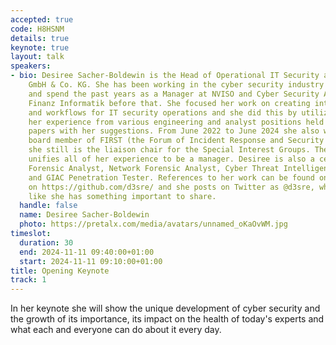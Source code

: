 ```yaml
---
accepted: true
code: H8HSNM
details: true
keynote: true
layout: talk
speakers:
- bio: Desiree Sacher-Boldewin is the Head of Operational IT Security at Finanz Informatik
    GmbH & Co. KG. She has been working in the cyber security industry for 20 years
    and spend the past years as a Manager at NVISO and Cyber Security Architect at
    Finanz Informatik before that. She focused her work on creating intelligent processes
    and workflows for IT security operations and she did this by utilizing all of
    her experience from various engineering and analyst positions held and publishing
    papers with her suggestions. From June 2022 to June 2024 she also was an elected
    board member of FIRST (the Forum of Incident Response and Security Teams) and
    she still is the liaison chair for the Special Interest Groups. These days she
    unifies all of her experience to be a manager. Desiree is also a certified GCIA
    Forensic Analyst, Network Forensic Analyst, Cyber Threat Intelligence Analyst
    and GIAC Penetration Tester. References to her work can be found on her GitHub
    on https://github.com/d3sre/ and she posts on Twitter as @d3sre, when she feels
    like she has something important to share.
  handle: false
  name: Desiree Sacher-Boldewin
  photo: https://pretalx.com/media/avatars/unnamed_oKaOvWM.jpg
timeslot:
  duration: 30
  end: 2024-11-11 09:40:00+01:00
  start: 2024-11-11 09:10:00+01:00
title: Opening Keynote
track: 1
---
```


In her keynote she will show the unique development of cyber security and the growth of its importance, its impact on the health of today's experts and what each and everyone can do about it every day.